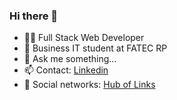 ### Hi there 👋
- 👨‍💻 Full Stack Web Developer
- 🌱 Business IT student at FATEC RP
- 💬 Ask me something... 
- 📫 Contact: <a href="https://www.linkedin.com/in/wesley-bertipaglia-095768148/" target="_blank">Linkedin</a>
- 📸 Social networks: <a href="https://links-hub-wesley.vercel.app/" target="_blank">Hub of Links</a>
